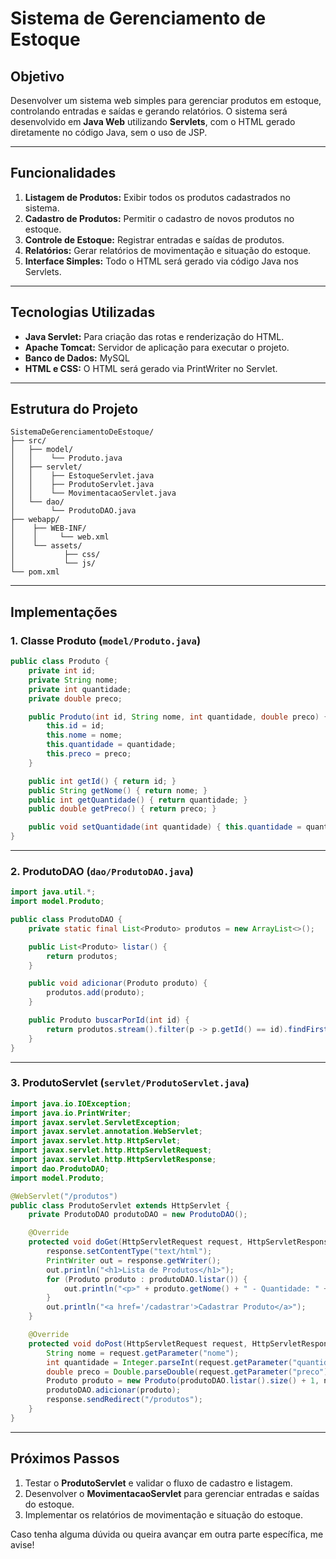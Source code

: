 # Sistema de Gerenciamento de Estoque

## Objetivo
Desenvolver um sistema web simples para gerenciar produtos em estoque, controlando entradas e saídas e gerando relatórios. O sistema será desenvolvido em **Java Web** utilizando **Servlets**, com o HTML gerado diretamente no código Java, sem o uso de JSP.

---

## Funcionalidades
1. **Listagem de Produtos:** Exibir todos os produtos cadastrados no sistema.
2. **Cadastro de Produtos:** Permitir o cadastro de novos produtos no estoque.
3. **Controle de Estoque:** Registrar entradas e saídas de produtos.
4. **Relatórios:** Gerar relatórios de movimentação e situação do estoque.
5. **Interface Simples:** Todo o HTML será gerado via código Java nos Servlets.

---

## Tecnologias Utilizadas
- **Java Servlet:** Para criação das rotas e renderização do HTML.
- **Apache Tomcat:** Servidor de aplicação para executar o projeto.
- **Banco de Dados:** MySQL
- **HTML e CSS:** O HTML será gerado via PrintWriter no Servlet.

---

## Estrutura do Projeto

```
SistemaDeGerenciamentoDeEstoque/
├── src/
│   ├── model/
│   │    └── Produto.java
│   ├── servlet/
│   │    ├── EstoqueServlet.java
│   │    ├── ProdutoServlet.java
│   │    └── MovimentacaoServlet.java
│   └── dao/
│        └── ProdutoDAO.java
├── webapp/
│    ├── WEB-INF/
│    │     └── web.xml
│    └── assets/
│           ├── css/
│           └── js/
└── pom.xml
```

---

## Implementações

### 1. Classe Produto (`model/Produto.java`)
```java
public class Produto {
    private int id;
    private String nome;
    private int quantidade;
    private double preco;

    public Produto(int id, String nome, int quantidade, double preco) {
        this.id = id;
        this.nome = nome;
        this.quantidade = quantidade;
        this.preco = preco;
    }

    public int getId() { return id; }
    public String getNome() { return nome; }
    public int getQuantidade() { return quantidade; }
    public double getPreco() { return preco; }

    public void setQuantidade(int quantidade) { this.quantidade = quantidade; }
}
```

---

### 2. ProdutoDAO (`dao/ProdutoDAO.java`)
```java
import java.util.*;
import model.Produto;

public class ProdutoDAO {
    private static final List<Produto> produtos = new ArrayList<>();

    public List<Produto> listar() {
        return produtos;
    }

    public void adicionar(Produto produto) {
        produtos.add(produto);
    }

    public Produto buscarPorId(int id) {
        return produtos.stream().filter(p -> p.getId() == id).findFirst().orElse(null);
    }
}
```

---

### 3. ProdutoServlet (`servlet/ProdutoServlet.java`)
```java
import java.io.IOException;
import java.io.PrintWriter;
import javax.servlet.ServletException;
import javax.servlet.annotation.WebServlet;
import javax.servlet.http.HttpServlet;
import javax.servlet.http.HttpServletRequest;
import javax.servlet.http.HttpServletResponse;
import dao.ProdutoDAO;
import model.Produto;

@WebServlet("/produtos")
public class ProdutoServlet extends HttpServlet {
    private ProdutoDAO produtoDAO = new ProdutoDAO();

    @Override
    protected void doGet(HttpServletRequest request, HttpServletResponse response) throws ServletException, IOException {
        response.setContentType("text/html");
        PrintWriter out = response.getWriter();
        out.println("<h1>Lista de Produtos</h1>");
        for (Produto produto : produtoDAO.listar()) {
            out.println("<p>" + produto.getNome() + " - Quantidade: " + produto.getQuantidade() + "</p>");
        }
        out.println("<a href='/cadastrar'>Cadastrar Produto</a>");
    }

    @Override
    protected void doPost(HttpServletRequest request, HttpServletResponse response) throws ServletException, IOException {
        String nome = request.getParameter("nome");
        int quantidade = Integer.parseInt(request.getParameter("quantidade"));
        double preco = Double.parseDouble(request.getParameter("preco"));
        Produto produto = new Produto(produtoDAO.listar().size() + 1, nome, quantidade, preco);
        produtoDAO.adicionar(produto);
        response.sendRedirect("/produtos");
    }
}
```

---

## Próximos Passos
1. Testar o **ProdutoServlet** e validar o fluxo de cadastro e listagem.
2. Desenvolver o **MovimentacaoServlet** para gerenciar entradas e saídas do estoque.
3. Implementar os relatórios de movimentação e situação do estoque.

Caso tenha alguma dúvida ou queira avançar em outra parte específica, me avise!
